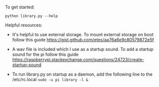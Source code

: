 To get started:

`python library.py --help`

Helpful resources:

* It's helpful to use external storage. To mount external storage on boot follow this guide https://gist.github.com/etes/aa76a6e9c80579872e5f
    
* A wav file is included which I use as a startup sound. To add a startup sound for the pi follow this guide https://raspberrypi.stackexchange.com/questions/24723/create-startup-sound

* To run library.py on startup as a daemon, add the following line to the /etc/rc.local
`sudo -u pi library -l &`

